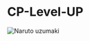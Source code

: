 # CP-Level-UP
![Naruto uzumaki](http://images4.fanpop.com/image/photos/22600000/Naruto-Shippuden-uzumaki-naruto-22687492-500-377.jpg)